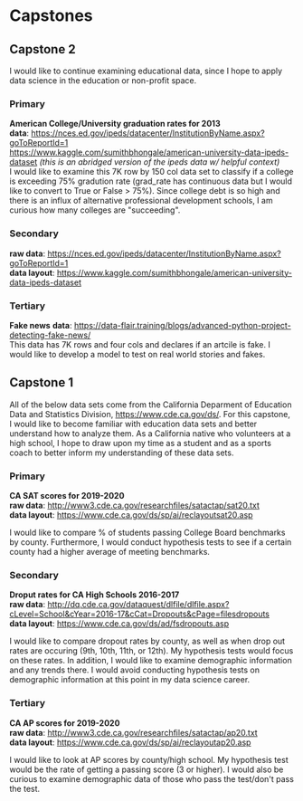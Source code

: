 # Capstones


## Capstone 2
I would like to continue examining educational data, since I hope to apply data science in the education or non-profit space.

### Primary
**American College/University graduation rates for 2013**  
**data**: https://nces.ed.gov/ipeds/datacenter/InstitutionByName.aspx?goToReportId=1    
https://www.kaggle.com/sumithbhongale/american-university-data-ipeds-dataset *(this is an abridged version of the ipeds data w/ helpful context)*    
I would like to examine this 7K row by 150 col data set to classify if a college is exceeding 75% gradution rate (grad_rate has continuous data but I would like to convert to True or False > 75%). Since college debt is so high and there is an influx of alternative professional development schools, I am curious how many colleges are "succeeding".   

### Secondary
**raw data**: https://nces.ed.gov/ipeds/datacenter/InstitutionByName.aspx?goToReportId=1  
**data layout**: https://www.kaggle.com/sumithbhongale/american-university-data-ipeds-dataset

### Tertiary
**Fake news**
**data**: https://data-flair.training/blogs/advanced-python-project-detecting-fake-news/    
This data has 7K rows and four cols and declares if an artcile is fake. I would like to develop a model to test on real world stories and fakes.




## Capstone 1
All of the below data sets come from the California Deparment of Education Data and Statistics Division, https://www.cde.ca.gov/ds/. For this capstone, I would like to become familiar with education data sets and better understand how to analyze them. As a California native who volunteers at a high school, I hope to draw upon my time as a student and as a sports coach to better inform my understanding of these data sets.

### Primary
**CA SAT scores for 2019-2020**  
**raw data**: http://www3.cde.ca.gov/researchfiles/satactap/sat20.txt  
**data layout**: https://www.cde.ca.gov/ds/sp/ai/reclayoutsat20.asp

I would like to compare % of students passing College Board benchmarks by county. Furthermore, I would conduct hypothesis tests to see if a certain county had a higher average of meeting benchmarks. 

### Secondary
**Droput rates for CA High Schools 2016-2017**  
**raw data**: http://dq.cde.ca.gov/dataquest/dlfile/dlfile.aspx?cLevel=School&cYear=2016-17&cCat=Dropouts&cPage=filesdropouts  
**data layout**: https://www.cde.ca.gov/ds/ad/fsdropouts.asp

I would like to compare dropout rates by county, as well as when drop out rates are occuring (9th, 10th, 11th, or 12th). My hypothesis tests would focus on these rates. In addition, I would like to examine demographic information and any trends there. I would avoid conducting hypothesis tests on demographic information at this point in my data science career.


### Tertiary
**CA AP scores for 2019-2020**  
**raw data**: http://www3.cde.ca.gov/researchfiles/satactap/ap20.txt  
**data layout**: https://www.cde.ca.gov/ds/sp/ai/reclayoutap20.asp  

I would like to look at AP scores by county/high school. My hypothesis test would be the rate of getting a passing score (3 or higher). I would also be curious to examine demographic data of those who pass the test/don't pass the test.
